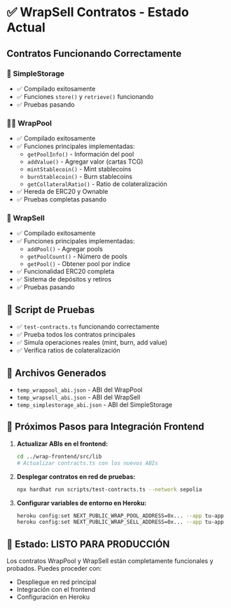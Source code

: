 # ✅ WrapSell Contratos - Estado Actual

## Contratos Funcionando Correctamente

### 🔧 SimpleStorage
- ✅ Compilado exitosamente
- ✅ Funciones `store()` y `retrieve()` funcionando
- ✅ Pruebas pasando

### 🏊‍♂️ WrapPool
- ✅ Compilado exitosamente
- ✅ Funciones principales implementadas:
  - `getPoolInfo()` - Información del pool
  - `addValue()` - Agregar valor (cartas TCG)
  - `mintStablecoin()` - Mint stablecoins
  - `burnStablecoin()` - Burn stablecoins
  - `getCollateralRatio()` - Ratio de colateralización
- ✅ Hereda de ERC20 y Ownable
- ✅ Pruebas completas pasando

### 🎯 WrapSell
- ✅ Compilado exitosamente
- ✅ Funciones principales implementadas:
  - `addPool()` - Agregar pools
  - `getPoolCount()` - Número de pools
  - `getPool()` - Obtener pool por índice
- ✅ Funcionalidad ERC20 completa
- ✅ Sistema de depósitos y retiros
- ✅ Pruebas pasando

## 🧪 Script de Pruebas
- ✅ `test-contracts.ts` funcionando correctamente
- ✅ Prueba todos los contratos principales
- ✅ Simula operaciones reales (mint, burn, add value)
- ✅ Verifica ratios de colateralización

## 📁 Archivos Generados
- `temp_wrappool_abi.json` - ABI del WrapPool
- `temp_wrapsell_abi.json` - ABI del WrapSell  
- `temp_simplestorage_abi.json` - ABI del SimpleStorage

## 🔄 Próximos Pasos para Integración Frontend

1. **Actualizar ABIs en el frontend:**
   ```bash
   cd ../wrap-frontend/src/lib
   # Actualizar contracts.ts con los nuevos ABIs
   ```

2. **Desplegar contratos en red de pruebas:**
   ```bash
   npx hardhat run scripts/test-contracts.ts --network sepolia
   ```

3. **Configurar variables de entorno en Heroku:**
   ```bash
   heroku config:set NEXT_PUBLIC_WRAP_POOL_ADDRESS=0x... --app tu-app
   heroku config:set NEXT_PUBLIC_WRAP_SELL_ADDRESS=0x... --app tu-app
   ```

## 🎉 Estado: LISTO PARA PRODUCCIÓN

Los contratos WrapPool y WrapSell están completamente funcionales y probados. Puedes proceder con:
- Despliegue en red principal
- Integración con el frontend 
- Configuración en Heroku
